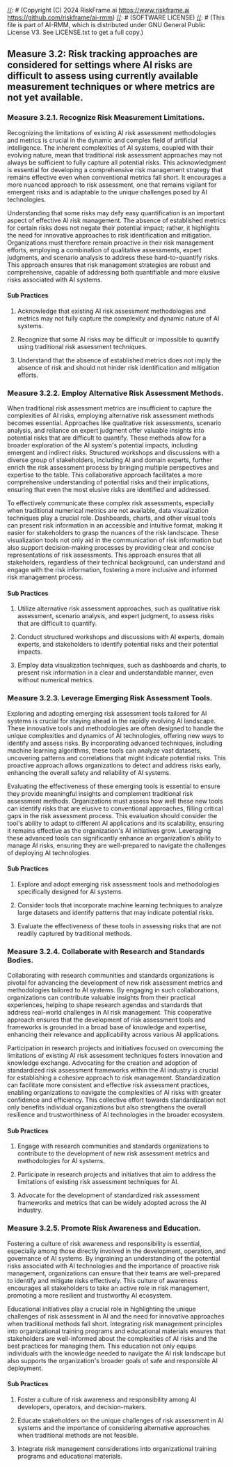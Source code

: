 [//]: # (COPYRIGHT)
[//]: # (RiskFrame.ai - AI Risk Management and Resilience Framework)
[//]: # (Copyright (C) 2024 RiskFrame.ai https://www.riskframe.ai https://github.com/riskframe/ai-rmm)
[//]: # (SOFTWARE LICENSE)
[//]: # (This file is part of AI-RMM, which is distributed under GNU General Public License V3. See LICENSE.txt to get a full copy.)
    
## Measure 3.2: Risk tracking approaches are considered for settings where AI risks are difficult to assess using currently available measurement techniques or where metrics are not yet available.

### Measure 3.2.1. Recognize Risk Measurement Limitations.

Recognizing the limitations of existing AI risk assessment methodologies and metrics is crucial in the dynamic and complex field of artificial intelligence. The inherent complexities of AI systems, coupled with their evolving nature, mean that traditional risk assessment approaches may not always be sufficient to fully capture all potential risks. This acknowledgment is essential for developing a comprehensive risk management strategy that remains effective even when conventional metrics fall short. It encourages a more nuanced approach to risk assessment, one that remains vigilant for emergent risks and is adaptable to the unique challenges posed by AI technologies.

Understanding that some risks may defy easy quantification is an important aspect of effective AI risk management. The absence of established metrics for certain risks does not negate their potential impact; rather, it highlights the need for innovative approaches to risk identification and mitigation. Organizations must therefore remain proactive in their risk management efforts, employing a combination of qualitative assessments, expert judgments, and scenario analysis to address these hard-to-quantify risks. This approach ensures that risk management strategies are robust and comprehensive, capable of addressing both quantifiable and more elusive risks associated with AI systems.

#### Sub Practices

1. Acknowledge that existing AI risk assessment methodologies and metrics may not fully capture the complexity and dynamic nature of AI systems.

2. Recognize that some AI risks may be difficult or impossible to quantify using traditional risk assessment techniques.

3. Understand that the absence of established metrics does not imply the absence of risk and should not hinder risk identification and mitigation efforts.

### Measure 3.2.2. Employ Alternative Risk Assessment Methods.

When traditional risk assessment metrics are insufficient to capture the complexities of AI risks, employing alternative risk assessment methods becomes essential. Approaches like qualitative risk assessments, scenario analysis, and reliance on expert judgment offer valuable insights into potential risks that are difficult to quantify. These methods allow for a broader exploration of the AI system's potential impacts, including emergent and indirect risks. Structured workshops and discussions with a diverse group of stakeholders, including AI and domain experts, further enrich the risk assessment process by bringing multiple perspectives and expertise to the table. This collaborative approach facilitates a more comprehensive understanding of potential risks and their implications, ensuring that even the most elusive risks are identified and addressed.

To effectively communicate these complex risk assessments, especially when traditional numerical metrics are not available, data visualization techniques play a crucial role. Dashboards, charts, and other visual tools can present risk information in an accessible and intuitive format, making it easier for stakeholders to grasp the nuances of the risk landscape. These visualization tools not only aid in the communication of risk information but also support decision-making processes by providing clear and concise representations of risk assessments. This approach ensures that all stakeholders, regardless of their technical background, can understand and engage with the risk information, fostering a more inclusive and informed risk management process.

#### Sub Practices

1. Utilize alternative risk assessment approaches, such as qualitative risk assessment, scenario analysis, and expert judgment, to assess risks that are difficult to quantify.

2. Conduct structured workshops and discussions with AI experts, domain experts, and stakeholders to identify potential risks and their potential impacts.

3. Employ data visualization techniques, such as dashboards and charts, to present risk information in a clear and understandable manner, even without numerical metrics.

### Measure 3.2.3. Leverage Emerging Risk Assessment Tools.

Exploring and adopting emerging risk assessment tools tailored for AI systems is crucial for staying ahead in the rapidly evolving AI landscape. These innovative tools and methodologies are often designed to handle the unique complexities and dynamics of AI technologies, offering new ways to identify and assess risks. By incorporating advanced techniques, including machine learning algorithms, these tools can analyze vast datasets, uncovering patterns and correlations that might indicate potential risks. This proactive approach allows organizations to detect and address risks early, enhancing the overall safety and reliability of AI systems.

Evaluating the effectiveness of these emerging tools is essential to ensure they provide meaningful insights and complement traditional risk assessment methods. Organizations must assess how well these new tools can identify risks that are elusive to conventional approaches, filling critical gaps in the risk assessment process. This evaluation should consider the tool's ability to adapt to different AI applications and its scalability, ensuring it remains effective as the organization's AI initiatives grow. Leveraging these advanced tools can significantly enhance an organization's ability to manage AI risks, ensuring they are well-prepared to navigate the challenges of deploying AI technologies.

#### Sub Practices

1. Explore and adopt emerging risk assessment tools and methodologies specifically designed for AI systems.

2. Consider tools that incorporate machine learning techniques to analyze large datasets and identify patterns that may indicate potential risks.

3. Evaluate the effectiveness of these tools in assessing risks that are not readily captured by traditional methods.

### Measure 3.2.4. Collaborate with Research and Standards Bodies.

Collaborating with research communities and standards organizations is pivotal for advancing the development of new risk assessment metrics and methodologies tailored to AI systems. By engaging in such collaborations, organizations can contribute valuable insights from their practical experiences, helping to shape research agendas and standards that address real-world challenges in AI risk management. This cooperative approach ensures that the development of risk assessment tools and frameworks is grounded in a broad base of knowledge and expertise, enhancing their relevance and applicability across various AI applications.

Participation in research projects and initiatives focused on overcoming the limitations of existing AI risk assessment techniques fosters innovation and knowledge exchange. Advocating for the creation and adoption of standardized risk assessment frameworks within the AI industry is crucial for establishing a cohesive approach to risk management. Standardization can facilitate more consistent and effective risk assessment practices, enabling organizations to navigate the complexities of AI risks with greater confidence and efficiency. This collective effort towards standardization not only benefits individual organizations but also strengthens the overall resilience and trustworthiness of AI technologies in the broader ecosystem.

#### Sub Practices

1. Engage with research communities and standards organizations to contribute to the development of new risk assessment metrics and methodologies for AI systems.

2. Participate in research projects and initiatives that aim to address the limitations of existing risk assessment techniques for AI.

3. Advocate for the development of standardized risk assessment frameworks and metrics that can be widely adopted across the AI industry.

### Measure 3.2.5. Promote Risk Awareness and Education.

Fostering a culture of risk awareness and responsibility is essential, especially among those directly involved in the development, operation, and governance of AI systems. By ingraining an understanding of the potential risks associated with AI technologies and the importance of proactive risk management, organizations can ensure that their teams are well-prepared to identify and mitigate risks effectively. This culture of awareness encourages all stakeholders to take an active role in risk management, promoting a more resilient and trustworthy AI ecosystem.

Educational initiatives play a crucial role in highlighting the unique challenges of risk assessment in AI and the need for innovative approaches when traditional methods fall short. Integrating risk management principles into organizational training programs and educational materials ensures that stakeholders are well-informed about the complexities of AI risks and the best practices for managing them. This education not only equips individuals with the knowledge needed to navigate the AI risk landscape but also supports the organization's broader goals of safe and responsible AI deployment.

#### Sub Practices

1. Foster a culture of risk awareness and responsibility among AI developers, operators, and decision-makers.

2. Educate stakeholders on the unique challenges of risk assessment in AI systems and the importance of considering alternative approaches when traditional methods are not feasible.

3. Integrate risk management considerations into organizational training programs and educational materials.

